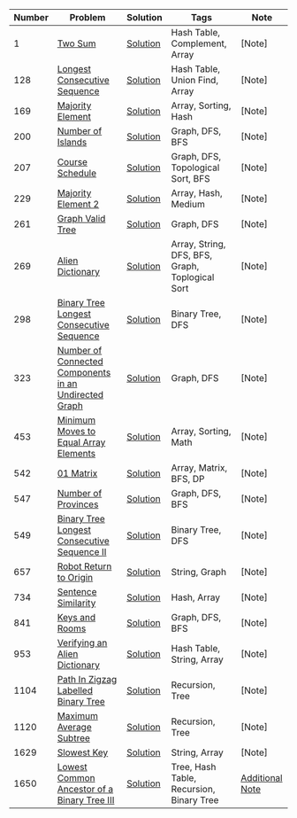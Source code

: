 <!-- ### Below are my solutions to the LeetCode problems! Take a look.  -->
<!-- **Note:** My solutions are in python -->


| **Number**      | **Problem**     |  **Solution**    | **Tags**        |  **Note**   |
| ----------- | ----------- |  ----------- | ----------- | ----------- |
|  1  | [Two Sum](https://leetcode.com/problems/two-sum/)      | [Solution](https://github.com/deepakshi-mittal/leetcode_solutions/blob/main/Solutions/twoSum_1.py)      | Hash Table, Complement, Array | [Note]
|  128  | [Longest Consecutive Sequence](https://leetcode.com/problems/longest-consecutive-sequence/)      | [Solution](https://github.com/deepakshi-mittal/leetcode_solutions/blob/main/Solutions/LongestConsecutiveSequence128.py)      | Hash Table, Union Find, Array | [Note]
|  169  | [Majority Element](https://leetcode.com/problems/majority-element/)      | [Solution](https://github.com/deepakshi-mittal/leetcode_solutions/blob/main/Solutions/MajorityElement169.py)      | Array, Sorting, Hash | [Note]
|  200  | [Number of Islands](https://leetcode.com/problems/number-of-islands/)      | [Solution](https://github.com/deepakshi-mittal/leetcode_solutions/blob/main/Solutions/200NumberOfIslands.py)      | Graph, DFS, BFS | [Note]
|  207  | [Course Schedule](https://leetcode.com/problems/course-schedule/)      | [Solution](https://github.com/deepakshi-mittal/leetcode_solutions/blob/main/Solutions/207CourseSchedule.py)      | Graph, DFS, Topological Sort, BFS | [Note]
|  229  | [Majority Element 2](https://leetcode.com/problems/majority-element-ii/)      | [Solution](https://github.com/deepakshi-mittal/leetcode_solutions/blob/main/Solutions/MajorityElement2_229.py)      | Array, Hash, Medium | [Note]
|  261  | [Graph Valid Tree](https://leetcode.com/problems/graph-valid-tree/)      | [Solution](https://github.com/deepakshi-mittal/leetcode_solutions/blob/main/Solutions/261GraphValidTree.py)      | Graph, DFS | [Note]
|  269  | [Alien Dictionary](https://leetcode.com/problems/alien-dictionary/)      | [Solution](https://github.com/deepakshi-mittal/leetcode_solutions/blob/main/Solutions/AlienDictionary269.py)      | Array, String, DFS, BFS, Graph, Toplogical Sort | [Note]
|  298  | [Binary Tree Longest Consecutive Sequence](https://leetcode.com/problems/binary-tree-longest-consecutive-sequence/)      | [Solution](https://github.com/deepakshi-mittal/leetcode_solutions/blob/main/Solutions/BinaryTreeLongestConsecutiveSequence298.py)      | Binary Tree, DFS | [Note]
|  323  | [Number of Connected Components in an Undirected Graph](https://leetcode.com/problems/number-of-connected-components-in-an-undirected-graph/)      | [Solution](https://github.com/deepakshi-mittal/leetcode_solutions/blob/main/Solutions/323NumberofConnectedComponentsinanUndirectedGraph.py)      | Graph, DFS | [Note]
|  453  | [Minimum Moves to Equal Array Elements](https://leetcode.com/problems/minimum-moves-to-equal-array-elements/)      | [Solution](https://github.com/deepakshi-mittal/leetcode_solutions/blob/main/Solutions/MinimumMovestoEqualArrayElements_453.py)      | Array, Sorting, Math | [Note]
|  542  | [01 Matrix](https://leetcode.com/problems/01-matrix/)      | [Solution](https://github.com/deepakshi-mittal/leetcode_solutions/blob/main/Solutions/01-matrix542.py)      | Array, Matrix, BFS, DP | [Note]
|  547  | [Number of Provinces](https://leetcode.com/problems/number-of-provinces/)      | [Solution](https://github.com/deepakshi-mittal/leetcode_solutions/blob/main/Solutions/547NumberofProvinces.py)      | Graph, DFS, BFS | [Note]
|  549  | [Binary Tree Longest Consecutive Sequence II](https://leetcode.com/problems/binary-tree-longest-consecutive-sequence-ii/)      | [Solution](https://github.com/deepakshi-mittal/leetcode_solutions/blob/main/Solutions/BinaryTreeLongestConsecutiveSequenceII_549.py)      | Binary Tree, DFS | [Note]
|  657  | [Robot Return to Origin](https://leetcode.com/problems/robot-return-to-origin/)      | [Solution](https://github.com/deepakshi-mittal/leetcode_solutions/blob/main/Solutions/657RobotReturntoOrigin.py)      | String, Graph | [Note]
|  734  | [Sentence Similarity](https://leetcode.com/problems/sentence-similarity/)      | [Solution](https://github.com/deepakshi-mittal/leetcode_solutions/blob/main/Solutions/SentenceSimilarity734.py)      | Hash, Array | [Note]
|  841  | [Keys and Rooms](https://leetcode.com/problems/keys-and-rooms/)      | [Solution](https://github.com/deepakshi-mittal/leetcode_solutions/blob/main/Solutions/841KeysandRooms.py)      | Graph, DFS, BFS | [Note]
|  953  | [Verifying an Alien Dictionary](https://leetcode.com/problems/verifying-an-alien-dictionary/)      | [Solution](https://github.com/deepakshi-mittal/leetcode_solutions/blob/main/Solutions/VerifyingAnAlienDictionary953.py)      | Hash Table, String, Array | [Note]
|  1104  | [Path In Zigzag Labelled Binary Tree](https://leetcode.com/problems/path-in-zigzag-labelled-binary-tree/)      | [Solution](https://github.com/deepakshi-mittal/leetcode_solutions/blob/main/Solutions/1104_PathInZigzagLabelledBinaryTree.py)      | Recursion, Tree | [Note]
|  1120  | [Maximum Average Subtree](https://leetcode.com/problems/maximum-average-subtree/)      | [Solution](https://github.com/deepakshi-mittal/leetcode_solutions/blob/main/Solutions/MaximumAverageSubtree1120.py)      | Recursion, Tree | [Note]
|  1629  | [Slowest Key](https://leetcode.com/problems/slowest-key/)      | [Solution](https://github.com/deepakshi-mittal/leetcode_solutions/blob/main/Solutions/1629Slowestkey.py)      | String, Array | [Note]
|  1650  | [Lowest Common Ancestor of a Binary Tree III](https://leetcode.com/problems/lowest-common-ancestor-of-a-binary-tree-iii/)      | [Solution](https://github.com/deepakshi-mittal/leetcode_solutions/blob/main/Solutions/lowestCommonAncestorBT3_1650.py)      | Tree, Hash Table, Recursion, Binary Tree | [Additional Note](https://github.com/deepakshi-mittal/leetcode_solutions/blob/main/Notes/lowestCommonAncestorBT3_1650Note.txt)
